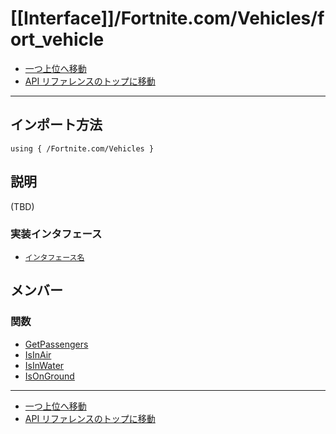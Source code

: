 # [[Interface]]/Fortnite.com/Vehicles/fort_vehicle

- [一つ上位へ移動](../main.md)
- [API リファレンスのトップに移動](../../../main.md)

---

## インポート方法

```verse
using { /Fortnite.com/Vehicles }
```

## 説明

(TBD)

### 実装インタフェース

- [`インタフェース名`]()

## メンバー

### 関数

- [GetPassengers](./F_GetPassengers/main.md)
- [IsInAir](./F_IsInAir/main.md)
- [IsInWater](./F_IsInWater/main.md)
- [IsOnGround](./F_IsOnGround/main.md)

---

- [一つ上位へ移動](../main.md)
- [API リファレンスのトップに移動](../../../main.md)
